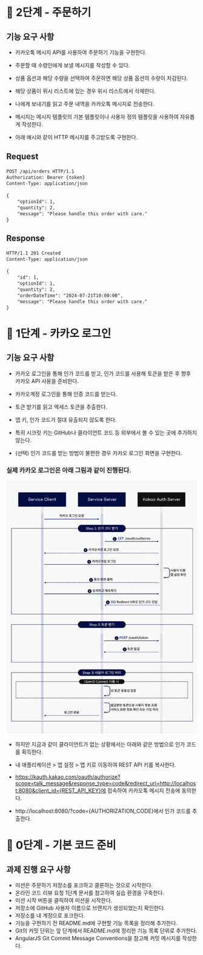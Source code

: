 # 🚀 2단계 - 주문하기
## 기능 요구 사항
- 카카오톡 메시지 API를 사용하여 주문하기 기능을 구현한다.

- 주문할 때 수령인에게 보낼 메시지를 작성할 수 있다.
- 상품 옵션과 해당 수량을 선택하여 주문하면 해당 상품 옵션의 수량이 차감된다.
- 해당 상품이 위시 리스트에 있는 경우 위시 리스트에서 삭제한다.
- 나에게 보내기를 읽고 주문 내역을 카카오톡 메시지로 전송한다.
- 메시지는 메시지 템플릿의 기본 템플릿이나 사용자 정의 템플릿을 사용하여 자유롭게 작성한다.
- 아래 예시와 같이 HTTP 메시지를 주고받도록 구현한다.

## Request
    POST /api/orders HTTP/1.1
    Authorization: Bearer {token}
    Content-Type: application/json

    {   
        "optionId": 1,
        "quantity": 2,
        "message": "Please handle this order with care."
    }

## Response

    HTTP/1.1 201 Created
    Content-Type: application/json

    {
        "id": 1,
        "optionId": 1,
        "quantity": 2,
        "orderDateTime": "2024-07-21T10:00:00",
        "message": "Please handle this order with care."
    }

# 🚀 1단계 - 카카오 로그인
## 기능 요구 사항
- 카카오 로그인을 통해 인가 코드를 받고, 인가 코드를 사용해 토큰을 받은 후 향후 카카오 API 사용을 준비한다.

- 카카오계정 로그인을 통해 인증 코드를 받는다.
- 토큰 받기를 읽고 액세스 토큰을 추출한다.
- 앱 키, 인가 코드가 절대 유출되지 않도록 한다.
- 특히 시크릿 키는 GitHub나 클라이언트 코드 등 외부에서 볼 수 있는 곳에 추가하지 않는다.
- (선택) 인가 코드를 받는 방법이 불편한 경우 카카오 로그인 화면을 구현한다.
### 실제 카카오 로그인은 아래 그림과 같이 진행된다.
![img.png](img.png)
- 하지만 지금과 같이 클라이언트가 없는 상황에서는 아래와 같은 방법으로 인가 코드를 획득한다.

- 내 애플리케이션 > 앱 설정 > 앱 키로 이동하여 REST API 키를 복사한다.
- https://kauth.kakao.com/oauth/authorize?scope=talk_message&response_type=code&redirect_uri=http://localhost:8080&client_id={REST_API_KEY}에 접속하여 카카오톡 메시지 전송에 동의한다.
- http://localhost:8080/?code={AUTHORIZATION_CODE}에서 인가 코드를 추출한다.


# 🚀 0단계 - 기본 코드 준비
## 과제 진행 요구 사항
- 미션은 주문하기 저장소를 포크하고 클론하는 것으로 시작한다.
- 온라인 코드 리뷰 요청 1단계 문서를 참고하여 실습 환경을 구축한다.
- 미션 시작 버튼을 클릭하여 미션을 시작한다.
- 저장소에 GitHub 사용자 이름으로 브랜치가 생성되었는지 확인한다.
- 저장소를 내 계정으로 포크한다.
- 기능을 구현하기 전 README.md에 구현할 기능 목록을 정리해 추가한다.
- Git의 커밋 단위는 앞 단계에서 README.md에 정리한 기능 목록 단위로 추가한다.
- AngularJS Git Commit Message Conventions을 참고해 커밋 메시지를 작성한다.
